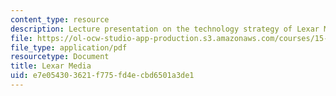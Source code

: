 ```yaml
---
content_type: resource
description: Lecture presentation on the technology strategy of Lexar Media.
file: https://ol-ocw-studio-app-production.s3.amazonaws.com/courses/15-965-technology-strategy-for-system-design-and-management-spring-2009/e7e054303621f775fd4ecbd6501a3de1_MIT15_965S09_Lec05.pdf
file_type: application/pdf
resourcetype: Document
title: Lexar Media
uid: e7e05430-3621-f775-fd4e-cbd6501a3de1
---
```

